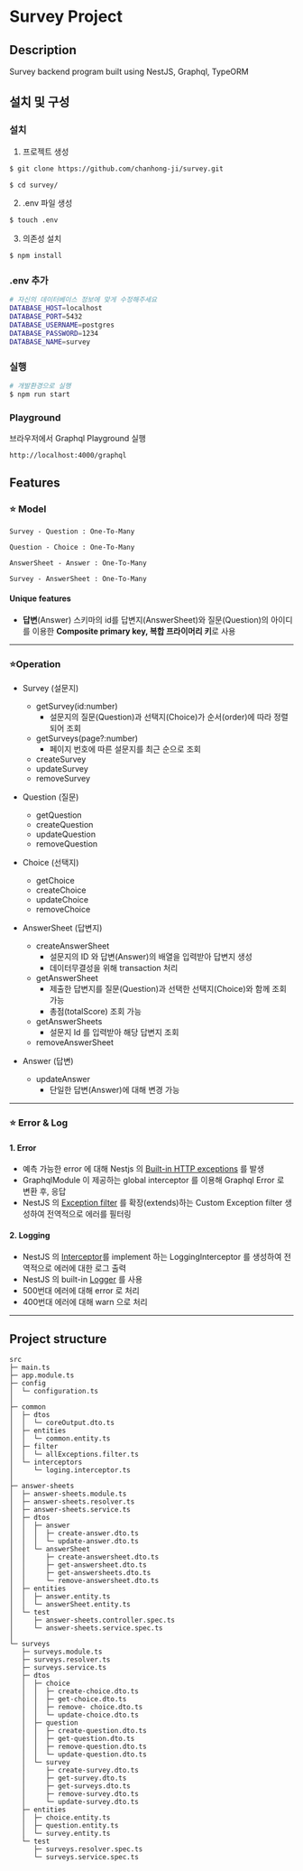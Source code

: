 # Survey Project

## Description

Survey backend program built using NestJS, Graphql, TypeORM

## 설치 및 구성

### 설치

1. 프로젝트 생성

```bash
$ git clone https://github.com/chanhong-ji/survey.git

$ cd survey/
```

2. .env 파일 생성

```bash
$ touch .env
```

3. 의존성 설치

```bash
$ npm install
```

### .env 추가

```bash
# 자신의 데이터베이스 정보에 맞게 수정해주세요
DATABASE_HOST=localhost
DATABASE_PORT=5432
DATABASE_USERNAME=postgres
DATABASE_PASSWORD=1234
DATABASE_NAME=survey
```

### 실행

```bash
# 개발환경으로 실행
$ npm run start
```

### Playground


브라우저에서 Graphql Playground 실행

```
http://localhost:4000/graphql
```

## Features

### ⭐ Model

```text
Survey - Question : One-To-Many

Question - Choice : One-To-Many

AnswerSheet - Answer : One-To-Many

Survey - AnswerSheet : One-To-Many
```

#### Unique features

- **답변**(Answer) 스키마의 id를 답변지(AnswerSheet)와 질문(Question)의 아이디를 이용한 **Composite primary key, 복합 프라이머리 키**로 사용

---

### ⭐Operation

- Survey (설문지)

  - getSurvey(id:number)
    - 설문지의 질문(Question)과 선택지(Choice)가 순서(order)에 따라 정렬되어 조회
  - getSurveys(page?:number)
    - 페이지 번호에 따른 설문지를 최근 순으로 조회
  - createSurvey
  - updateSurvey
  - removeSurvey

- Question (질문)

  - getQuestion
  - createQuestion
  - updateQuestion
  - removeQuestion

- Choice (선택지)

  - getChoice
  - createChoice
  - updateChoice
  - removeChoice

- AnswerSheet (답변지)
  - createAnswerSheet
    - 설문지의 ID 와 답변(Answer)의 배열을 입력받아 답변지 생성
    - 데이터무결성을 위해 transaction 처리
  - getAnswerSheet
    - 제출한 답변지를 질문(Question)과 선택한 선택지(Choice)와 함께 조회 가능
    - 총점(totalScore) 조회 가능
  - getAnswerSheets
    - 설문지 Id 를 입력받아 해당 답변지 조회
  - removeAnswerSheet
- Answer (답변)
  - updateAnswer
    - 단일한 답변(Answer)에 대해 변경 가능

---

### ⭐ Error & Log

#### 1. Error

- 예측 가능한 error 에 대해 Nestjs 의 [Built-in HTTP exceptions](https://docs.nestjs.com/exception-filters#built-in-http-exceptions) 를 발생
- GraphqlModule 이 제공하는 global interceptor 를 이용해 Graphql Error 로 변환 후, 응답
- NestJS 의 [Exception filter](https://docs.nestjs.com/exception-filters) 를 확장(extends)하는 Custom Exception filter 생성하여 전역적으로 에러를 필터링

#### 2. Logging

- NestJS 의 [Interceptor](https://docs.nestjs.com/interceptors)를 implement 하는 LoggingInterceptor 를 생성하여 전역적으로 에러에 대한 로그 출력
- NestJS 의 built-in [Logger](https://docs.nestjs.com/techniques/logger) 를 사용
- 500번대 에러에 대해 error 로 처리
- 400번대 에러에 대해 warn 으로 처리

---

## Project structure

```
src
├─ main.ts
├─ app.module.ts
├─ config
│  └─ configuration.ts
│
├─ common
│  ├─ dtos
│  │  └─ coreOutput.dto.ts
│  ├─ entities
│  │  └─ common.entity.ts
│  ├─ filter
│  │  └─ allExceptions.filter.ts
│  └─ interceptors
│     └─ loging.interceptor.ts
│
├─ answer-sheets
│  ├─ answer-sheets.module.ts
│  ├─ answer-sheets.resolver.ts
│  ├─ answer-sheets.service.ts
│  ├─ dtos
│  │  ├─ answer
│  │  │  ├─ create-answer.dto.ts
│  │  │  └─ update-answer.dto.ts
│  │  └─ answerSheet
│  │     ├─ create-answersheet.dto.ts
│  │     ├─ get-answersheet.dto.ts
│  │     ├─ get-answersheets.dto.ts
│  │     └─ remove-answersheet.dto.ts
│  ├─ entities
│  │  ├─ answer.entity.ts
│  │  └─ answerSheet.entity.ts
│  └─ test
│     ├─ answer-sheets.controller.spec.ts
│     └─ answer-sheets.service.spec.ts
│
└─ surveys
   ├─ surveys.module.ts
   ├─ surveys.resolver.ts
   ├─ surveys.service.ts
   ├─ dtos
   │  ├─ choice
   │  │  ├─ create-choice.dto.ts
   │  │  ├─ get-choice.dto.ts
   │  │  ├─ remove- choice.dto.ts
   │  │  └─ update-choice.dto.ts
   │  ├─ question
   │  │  ├─ create-question.dto.ts
   │  │  ├─ get-question.dto.ts
   │  │  ├─ remove-question.dto.ts
   │  │  └─ update-question.dto.ts
   │  └─ survey
   │     ├─ create-survey.dto.ts
   │     ├─ get-survey.dto.ts
   │     ├─ get-surveys.dto.ts
   │     ├─ remove-survey.dto.ts
   │     └─ update-survey.dto.ts
   ├─ entities
   │  ├─ choice.entity.ts
   │  ├─ question.entity.ts
   │  └─ survey.entity.ts
   └─ test
      ├─ surveys.resolver.spec.ts
      └─ surveys.service.spec.ts

```
